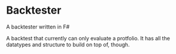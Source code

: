 # Backtester
A backtester written in F#

A backtest that currently can only evaluate a protfolio. It has all the datatypes and structure to build on top of, though.
